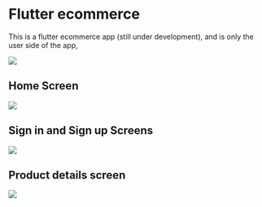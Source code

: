 # Flutter ecommerce 

This is a flutter ecommerce app (still under development), and is only the user side of the app, 


<img src="images/flutter_ecommerce.jpg">

## Home Screen
<img src="images/home.jpg">

## Sign in and Sign up Screens
<img src="images/sign.jpg">

## Product details screen
<img src="images/img2.png">


